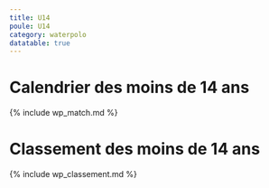 ```yaml
---
title: U14
poule: U14
category: waterpolo
datatable: true
---
```


# Calendrier des moins de 14 ans

{% include wp_match.md %}

# Classement des moins de 14 ans

{% include wp_classement.md %}